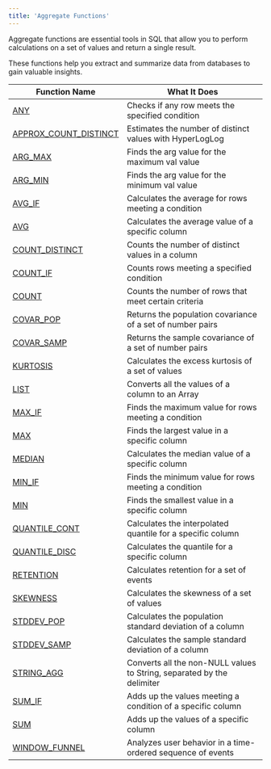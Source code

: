 ```yaml
---
title: 'Aggregate Functions'
---
```


Aggregate functions are essential tools in SQL that allow you to perform calculations on a set of values and return a single result.

These functions help you extract and summarize data from databases to gain valuable insights. 

| Function Name                                               | What It Does                                                           | 
|-------------------------------------------------------------|------------------------------------------------------------------------|
| [ANY](aggregate-any.md)                                     | Checks if any row meets the specified condition                        | 
| [APPROX_COUNT_DISTINCT](aggregate-approx-count-distinct.md) | Estimates the number of distinct values with HyperLogLog               | 
| [ARG_MAX](aggregate-arg-max.md)                             | Finds the arg value for the maximum val value                          | 
| [ARG_MIN](aggregate-arg-min.md)                             | Finds the arg value for the minimum val value                          | 
| [AVG_IF](aggregate-avg-if.md)                               | Calculates the average for rows meeting a condition                    | 
| [AVG](aggregate-avg.md)                                     | Calculates the average value of a specific column                      | 
| [COUNT_DISTINCT](aggregate-count-distinct.md)               | Counts the number of distinct values in a column                       | 
| [COUNT_IF](aggregate-count-if.md)                           | Counts rows meeting a specified condition                              | 
| [COUNT](aggregate-count.md)                                 | Counts the number of rows that meet certain criteria                   | 
| [COVAR_POP](aggregate-covar-pop.md)                         | Returns the population covariance of a set of number pairs             | 
| [COVAR_SAMP](aggregate-covar-samp.md)                       | Returns the sample covariance of a set of number pairs                 | 
| [KURTOSIS](aggregate-kurtosis.md)                           | Calculates the excess kurtosis of a set of values                      | 
| [LIST](aggregate-list.md)                                   | Converts all the values of a column to an Array                        |
| [MAX_IF](aggregate-max-if.md)                               | Finds the maximum value for rows meeting a condition                   | 
| [MAX](aggregate-max.md)                                     | Finds the largest value in a specific column                           | 
| [MEDIAN](aggregate-median.md)                               | Calculates the median value of a specific column                       | 
| [MIN_IF](aggregate-min-if.md)                               | Finds the minimum value for rows meeting a condition                   | 
| [MIN](aggregate-min.md)                                     | Finds the smallest value in a specific column                          | 
| [QUANTILE_CONT](aggregate-quantile-cont.md)                 | Calculates the interpolated quantile for a specific column             |
| [QUANTILE_DISC](aggregate-quantile-disc.md)                 | Calculates the quantile for a specific column                          | 
| [RETENTION](aggregate-retention.md)                         | Calculates retention for a set of events                               | 
| [SKEWNESS](aggregate-skewness.md)                           | Calculates the skewness of a set of values                             | 
| [STDDEV_POP](aggregate-stddev-pop.md)                       | Calculates the population standard deviation of a column               | 
| [STDDEV_SAMP](aggregate-stddev-samp.md)                     | Calculates the sample standard deviation of a column                   | 
| [STRING_AGG](aggregate-string-agg.md)                       | Converts all the non-NULL values to String, separated by the delimiter |
| [SUM_IF](aggregate-sum-if.md)                               | Adds up the values meeting a condition of a specific column            | 
| [SUM](aggregate-sum.md)                                     | Adds up the values of a specific column                                | 
| [WINDOW_FUNNEL](aggregate-windowfunnel.md)                  | Analyzes user behavior in a time-ordered sequence of events            | 

